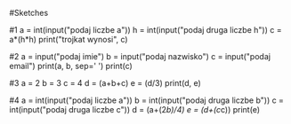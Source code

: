 #Sketches

#1
a = int(input("podaj liczbe a"))
h = int(input("podaj druga liczbe h"))
c = a*(h*h)
print("trojkat wynosi", c)

#2
a = input("podaj imie")
b = input("podaj nazwisko")
c = input("podaj email")
print(a, b, sep=' ')
print(c)

#3
a = 2
b = 3
c = 4
d = (a+b+c)
e = (d/3)
print(d, e)

#4
a = int(input("podaj liczbe a"))
b = int(input("podaj druga liczbe b"))
c = int(input("podaj druga liczbe c"))
d = (a+(2*b)/4)
e = (d+(c*c))
print(e)




